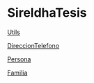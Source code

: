 # SireldhaTesis

<a href="https://documenter.getpostman.com/view/249745/sireldha/6Z3srmn">Utils</a>

<a href="https://documenter.getpostman.com/view/249745/sireldhadirecciontelefono/6Z3srEj#1f5cf99e-6f5e-6680-d6fa-3ef8a6f63bff">DireccionTelefono</a>

<a href="https://documenter.getpostman.com/view/249745/sireldhapersona/6Z3trgg">Persona</a>

<a href="https://documenter.getpostman.com/view/249745/sireldhafamilia/6Z5PrsC">Familia</a>




